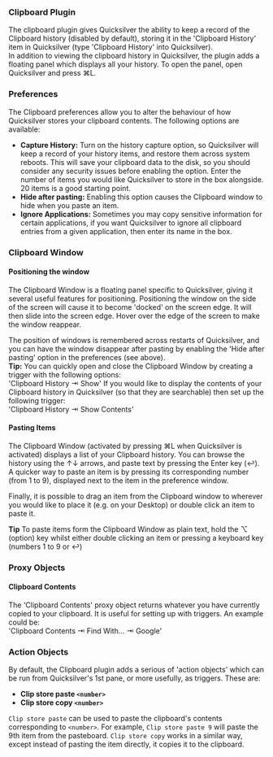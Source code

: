 ### Clipboard Plugin

The clipboard plugin gives Quicksilver the ability to keep a record of the Clipboard history (disabled by default), storing it in the 'Clipboard History' item in Quicksilver (type 'Clipboard History' into Quicksilver).  
In addition to viewing the clipboard history in Quicksilver, the plugin adds a floating panel which displays all your history. To open the panel, open Quicksilver and press ⌘L.

### Preferences

The Clipboard preferences allow you to alter the behaviour of how Quicksilver stores your clipboard contents. The following options are available:

*   **Capture History:** Turn on the history capture option, so Quicksilver will keep a record of your history items, and restore them across system reboots. This will save your clipboard data to the disk, so you should consider any security issues before enabling the option. Enter the number of items you would like Quicksilver to store in the box alongside. 20 items is a good starting point.
*   **Hide after pasting:** Enabling this option causes the Clipboard window to hide when you paste an item.
*   **Ignore Applications:** Sometimes you may copy sensitive information for certain applications, if you want Quicksilver to ignore all clipboard entries from a given application, then enter its name in the box.

### Clipboard Window

#### Positioning the window

The Clipboard Window is a floating panel specific to Quicksilver, giving it several useful features for positioning. Positioning the window on the side of the screen will cause it to become 'docked' on the screen edge. It will then slide into the screen edge. Hover over the edge of the screen to make the window reappear.

The position of windows is remembered across restarts of Quicksilver, and you can have the window disappear after pasting by enabling the 'Hide after pasting' option in the preferences (see above).  
**Tip:** You can quickly open and close the Clipboard Window by creating a trigger with the following options:  
'Clipboard History ⇥ Show'
If you would like to display the contents of your Clipboard history in Quicksilver (so that they are searchable) then set up the following trigger:  
'Clipboard History ⇥ Show Contents'

#### Pasting Items

The Clipboard Window (activated by pressing ⌘L when Quicksilver is activated) displays a list of your Clipboard history. You can browse the history using the ↑↓ arrows, and paste text by pressing the Enter key (↩). A quicker way to paste an item is by pressing its corresponding number (from 1 to 9), displayed next to the item in the preference window.

Finally, it is possible to drag an item from the Clipboard window to wherever you would like to place it (e.g. on your Desktop) or double click an item to paste it.

**Tip**
To paste items form the Clipboard Window as plain text, hold the ⌥ (option) key whilst either double clicking an item or pressing a keyboard key (numbers 1 to 9 or ↩)

### Proxy Objects

#### Clipboard Contents

The 'Clipboard Contents' proxy object returns whatever you have currently copied to your clipboard. It is useful for setting up with triggers. An example could be:  
'Clipboard Contents ⇥ Find With... ⇥ Google'

### Action Objects

By default, the Clipboard plugin adds a serious of 'action objects' which can be run from Quicksilver's 1st pane, or more usefully, as triggers. These are:

* **Clip store paste `<number>`**
* **Clip store copy `<number>`**

`Clip store paste` can be used to paste the clipboard's contents corresponding to `<number>`. For example, `Clip store paste 9` will paste the 9th item from the pasteboard.
`Clip store copy` works in a similar way, except instead of pasting the item directly, it copies it to the clipboard.